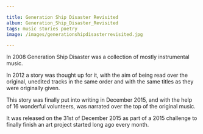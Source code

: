 ```yaml
---

title: Generation Ship Disaster Revisited
album: Generation_Ship_Disaster_Revisited
tags: music stories poetry
image: /images/generationshipdisasterrevisited.jpg

---
```


In 2008 Generation Ship Disaster was a collection of mostly instrumental music.

In 2012 a story was thought up for it, with the aim of being read over the original, unedited tracks in the same order and with the same titles as they were originally given.

This story was finally put into writing in December 2015, and with the help of 16 wonderful volunteers, was narrated over the top of the original music.

It was released on the 31st of December 2015 as part of a 2015 challenge to finally finish an art project started long ago every month.

